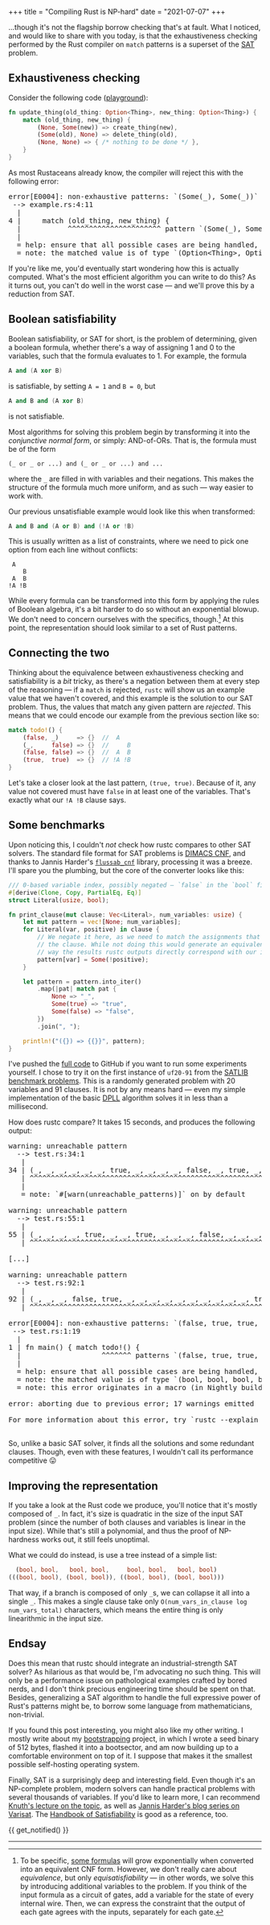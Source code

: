 +++
title = "Compiling Rust is NP-hard"
date = "2021-07-07"
+++

...though it's not the flagship borrow checking that's at fault.  What I
noticed, and would like to share with you today, is that the exhaustiveness
checking performed by the Rust compiler on `match` patterns is a superset of the
[SAT] problem. <!-- more -->

## Exhaustiveness checking

Consider the following code ([playground]):

```rust
fn update_thing(old_thing: Option<Thing>, new_thing: Option<Thing>) {
    match (old_thing, new_thing) {
        (None, Some(new)) => create_thing(new),
        (Some(old), None) => delete_thing(old),
        (None, None) => { /* nothing to be done */ },
    }
}
```

As most Rustaceans already know, the compiler will reject this with the
following error:

<pre class="ansi2html-content">
<span class="ansi1"></span><span class="ansi1 ansi38-9">error[E0004]</span><span class="ansi1">: non-exhaustive patterns: `(Some(_), Some(_))` not covered</span>
 <span class="ansi1"></span><span class="ansi1 ansi38-12">--&gt; </span>example.rs:4:11
  <span class="ansi1"></span><span class="ansi1 ansi38-12">|</span>
<span class="ansi1"></span><span class="ansi1 ansi38-12">4</span> <span class="ansi1"></span><span class="ansi1 ansi38-12">| </span>    match (old_thing, new_thing) {
  <span class="ansi1"></span><span class="ansi1 ansi38-12">| </span>          <span class="ansi1"></span><span class="ansi1 ansi38-9">^^^^^^^^^^^^^^^^^^^^^^</span> <span class="ansi1"></span><span class="ansi1 ansi38-9">pattern `(Some(_), Some(_))` not covered</span>
  <span class="ansi1"></span><span class="ansi1 ansi38-12">|</span>
  <span class="ansi1"></span><span class="ansi1 ansi38-12">= </span><span class="ansi1">help</span>: ensure that all possible cases are being handled, possibly by adding wildcards or more match arms
  <span class="ansi1"></span><span class="ansi1 ansi38-12">= </span><span class="ansi1">note</span>: the matched value is of type `(Option&lt;Thing&gt;, Option&lt;Thing&gt;)`
</pre>

If you're like me, you'd eventually start wondering how this is actually
computed. What's the most efficient algorithm you can write to do this? As it
turns out, you can't do well in the worst case — and we'll prove this by a
reduction from SAT.

## Boolean satisfiability

Boolean satisfiability, or SAT for short, is the problem of determining, given
a boolean formula, whether there's a way of assigning 1 and 0 to the
variables, such that the formula evaluates to 1. For example, the formula

```c++
A and (A xor B)
```

is satisfiable, by setting `A = 1` and `B = 0`, but

```c++
A and B and (A xor B)
```

is not satisfiable.

Most algorithms for solving this problem begin by transforming it into the
*conjunctive normal form*, or simply: AND-of-ORs. That is, the formula must be
of the form

```
(_ or _ or ...) and (_ or _ or ...) and ...
```

where the `_` are filled in with variables and their negations. This makes the
structure of the formula much more uniform, and as such — way easier to work
with.

Our previous unsatisfiable example would look like this when transformed:

```c++
A and B and (A or B) and (!A or !B)
```

This is usually written as a list of constraints, where we need to pick one
option from each line without conflicts:

```
 A
    B
 A  B
!A !B
```

While every formula can be transformed into this form by applying the rules of
Boolean algebra, it's a bit harder to do so without an exponential blowup. We
don't need to concern ourselves with the specifics, though.[^clausal] At this
point, the representation should look similar to a set of Rust patterns.

## Connecting the two

Thinking about the equivalence between exhaustiveness checking and
satisfiability is a *bit* tricky, as there's a negation between them at
every step of the reasoning — if a `match` is rejected, `rustc` will show us an
example value that we haven't covered, and this example is the solution to our SAT
problem. Thus, the values that match any given pattern are *rejected*. This
means that we could encode our example from the previous section like so:

```rust
match todo!() {
    (false, _)     => {}  //  A
    (_,     false) => {}  //     B
    (false, false) => {}  //  A  B
    (true,  true)  => {}  // !A !B
}
```

Let's take a closer look at the last pattern, `(true, true)`. Because of it, any
value not covered must have `false` in at least one of the variables. That's
exactly what our `!A !B` clause says.

## Some benchmarks

Upon noticing this, I couldn't *not* check how rustc compares to other SAT
solvers. The standard file format for SAT problems is [DIMACS CNF], and thanks
to Jannis Harder's [`flussab_cnf`] library, processing it was a breeze.
I'll spare you the plumbing, but the core of the converter looks like this:

```rust
/// 0-based variable index, possibly negated — `false` in the `bool` field means negated
#[derive(Clone, Copy, PartialEq, Eq)]
struct Literal(usize, bool);

fn print_clause(mut clause: Vec<Literal>, num_variables: usize) {
    let mut pattern = vec![None; num_variables];
    for Literal(var, positive) in clause {
        // We negate it here, as we need to match the assignments that *don't* satisfy
        // the clause. While not doing this would generate an equivalent instance, this
        // way the results rustc outputs directly correspond with our input.
        pattern[var] = Some(!positive);
    }

    let pattern = pattern.into_iter()
        .map(|pat| match pat {
            None => "_",
            Some(true) => "true",
            Some(false) => "false",
        })
        .join(", ");

    println!("({}) => {{}}", pattern);
}
```

I've pushed the [full code][converter] to GitHub if you want to run some
experiments yourself. I chose to try it on the first instance of `uf20-91`
from the [SATLIB benchmark problems][satlib]. This is a randomly generated
problem with 20 variables and 91 clauses. It is not by any means hard — even
my simple implementation of the basic [DPLL] algorithm solves it in less than a
millisecond.

How does rustc compare? It takes 15 seconds, and produces the following output:

<pre class="ansi2html-content">
<span class="ansi1"></span><span class="ansi1 ansi33">warning</span><span class="ansi1">: unreachable pattern</span>
  <span class="ansi1"></span><span class="ansi1 ansi38-12">--&gt; </span>test.rs:34:1
   <span class="ansi1"></span><span class="ansi1 ansi38-12">|</span>
<span class="ansi1"></span><span class="ansi1 ansi38-12">34</span> <span class="ansi1"></span><span class="ansi1 ansi38-12">| </span>(_, _, _, _, _, _, true, _, _, _, _, false, _, true, _, _, _, _, _, _) =&gt; {}
   <span class="ansi1"></span><span class="ansi1 ansi38-12">| </span><span class="ansi1"></span><span class="ansi1 ansi33">^^^^^^^^^^^^^^^^^^^^^^^^^^^^^^^^^^^^^^^^^^^^^^^^^^^^^^^^^^^^^^^^^^^^^^</span>
   <span class="ansi1"></span><span class="ansi1 ansi38-12">|</span>
   <span class="ansi1"></span><span class="ansi1 ansi38-12">= </span><span class="ansi1">note</span>: `#[warn(unreachable_patterns)]` on by default

<span class="ansi1"></span><span class="ansi1 ansi33">warning</span><span class="ansi1">: unreachable pattern</span>
  <span class="ansi1"></span><span class="ansi1 ansi38-12">--&gt; </span>test.rs:55:1
   <span class="ansi1"></span><span class="ansi1 ansi38-12">|</span>
<span class="ansi1"></span><span class="ansi1 ansi38-12">55</span> <span class="ansi1"></span><span class="ansi1 ansi38-12">| </span>(_, _, _, _, true, _, _, true, _, _, _, false, _, _, _, _, _, _, _, _) =&gt; {}
   <span class="ansi1"></span><span class="ansi1 ansi38-12">| </span><span class="ansi1"></span><span class="ansi1 ansi33">^^^^^^^^^^^^^^^^^^^^^^^^^^^^^^^^^^^^^^^^^^^^^^^^^^^^^^^^^^^^^^^^^^^^^^</span>

[...]

<span class="ansi1"></span><span class="ansi1 ansi33">warning</span><span class="ansi1">: unreachable pattern</span>
  <span class="ansi1"></span><span class="ansi1 ansi38-12">--&gt; </span>test.rs:92:1
   <span class="ansi1"></span><span class="ansi1 ansi38-12">|</span>
<span class="ansi1"></span><span class="ansi1 ansi38-12">92</span> <span class="ansi1"></span><span class="ansi1 ansi38-12">| </span>(_, _, _, false, true, _, _, _, _, _, _, _, _, _, _, true, _, _, _, _) =&gt; {}
   <span class="ansi1"></span><span class="ansi1 ansi38-12">| </span><span class="ansi1"></span><span class="ansi1 ansi33">^^^^^^^^^^^^^^^^^^^^^^^^^^^^^^^^^^^^^^^^^^^^^^^^^^^^^^^^^^^^^^^^^^^^^^</span>

<span class="ansi1"></span><span class="ansi1 ansi38-9">error[E0004]</span><span class="ansi1">: non-exhaustive patterns: `(false, true, true, true, false, false, false, true, true, true, true, false, false, true, true, false, true, true, true, true)`, `(true, false, false, false, false, true, false, false, false, false, false, false, true, true, true, false, true, false, false, true)`, `(true, false, false, false, false, true, false, false, true, false, false, false, false, true, true, false, true, false, false, true)` and 4 more not covered</span>
 <span class="ansi1"></span><span class="ansi1 ansi38-12">--&gt; </span>test.rs:1:19
  <span class="ansi1"></span><span class="ansi1 ansi38-12">|</span>
<span class="ansi1"></span><span class="ansi1 ansi38-12">1</span> <span class="ansi1"></span><span class="ansi1 ansi38-12">| </span>fn main() { match todo!() {
  <span class="ansi1"></span><span class="ansi1 ansi38-12">| </span>                  <span class="ansi1"></span><span class="ansi1 ansi38-9">^^^^^^^</span> <span class="ansi1"></span><span class="ansi1 ansi38-9">patterns `(false, true, true, true, false, false, false, true, true, true, true, false, false, true, true, false, true, true, true, true)`, `(true, false, false, false, false, true, false, false, false, false, false, false, true, true, true, false, true, false, false, true)`, `(true, false, false, false, false, true, false, false, true, false, false, false, false, true, true, false, true, false, false, true)` and 4 more not covered</span>
  <span class="ansi1"></span><span class="ansi1 ansi38-12">|</span>
  <span class="ansi1"></span><span class="ansi1 ansi38-12">= </span><span class="ansi1">help</span>: ensure that all possible cases are being handled, possibly by adding wildcards or more match arms
  <span class="ansi1"></span><span class="ansi1 ansi38-12">= </span><span class="ansi1">note</span>: the matched value is of type `(bool, bool, bool, bool, bool, bool, bool, bool, bool, bool, bool, bool, bool, bool, bool, bool, bool, bool, bool, bool)`
  <span class="ansi1"></span><span class="ansi1 ansi38-12">= </span><span class="ansi1">note</span>: this error originates in a macro (in Nightly builds, run with -Z macro-backtrace for more info)

<span class="ansi1"></span><span class="ansi1 ansi38-9">error</span><span class="ansi1">: aborting due to previous error; 17 warnings emitted</span>

<span class="ansi1">For more information about this error, try `rustc --explain E0004`.</span>

</pre>

So, unlike a basic SAT solver, it finds all the solutions and some redundant
clauses. Though, even with these features, I wouldn't call its performance
competitive :stuck_out_tongue:

## Improving the representation

If you take a look at the Rust code we produce, you'll notice that it's mostly
composed of `_`. In fact, it's size is quadratic in the size of the input SAT
problem (since the number of both clauses and variables is linear in the input
size). While that's still a polynomial, and thus the proof of NP-hardness works
out, it still feels unoptimal.

What we could do instead, is use a tree instead of a simple list:

```rust
  (bool, bool,   bool, bool,     bool, bool,   bool, bool)
(((bool, bool), (bool, bool)), ((bool, bool), (bool, bool)))
```

That way, if a branch is composed of only `_`s, we can collapse it all into a
single `_`. This makes a single clause take only `O(num_vars_in_clause log num_vars_total)`
characters, which means the entire thing is only linearithmic in the input size.

## Endsay

Does this mean that rustc should integrate an industrial-strength SAT solver?
As hilarious as that would be, I'm advocating no such thing. This will only be a
performance issue on pathological examples crafted by bored nerds, and I don't
think precious engineering time should be spent on that. Besides, generalizing a
SAT algorithm to handle the full expressive power of Rust's patterns might be,
to borrow some language from mathematicians, non-trivial.

If you found this post interesting, you might also like my other writing. I
mostly write about my [bootstrapping] project, in which I wrote a seed binary of
512 bytes, flashed it into a bootsector, and am now building up to a comfortable
environment on top of it. I suppose that makes it the smallest possible
self-hosting operating system.

Finally, SAT is a surprisingly deep and interesting field. Even though it's an
NP-complete problem, modern solvers can handle practical problems with several
thousands of variables. If you'd like to learn more, I can recommend [Knuth's
lecture on the topic][knuth], as well as [Jannis Harder's blog series on
Varisat][varisat]. The [Handbook of Satisfiability][handbook] is good as a
reference, too.

{{ get_notified() }}

---

[^clausal]: To be specific, [some formulas][wiki-cnf] will grow exponentially
  when converted into an equivalent CNF form. However, we don't really care
  about *equivalence*, but only *equisatisfiability* — in other words, we solve
  this by introducing additional variables to the problem. If you think of the
  input formula as a circuit of gates, add a variable for the state of every
  internal wire. Then, we can express the constraint that the output of each
  gate agrees with the inputs, separately for each gate.

[SAT]: https://en.wikipedia.org/wiki/Boolean_satisfiability_problem
[wiki-cnf]: https://en.wikipedia.org/wiki/Conjunctive_normal_form#Conversion_into_CNF
[playground]: https://play.rust-lang.org/?version=stable&mode=debug&edition=2018&gist=cab7e0bcf26b0180f15324d81009870d
[DIMACS CNF]: https://logic.pdmi.ras.ru/~basolver/dimacs.html
[`flussab_cnf`]: https://crates.io/crates/flussab-cnf
[converter]: https://github.com/meithecatte/rustc-sat
[satlib]: https://www.cs.ubc.ca/~hoos/SATLIB/benchm.html
[DPLL]: https://en.wikipedia.org/wiki/DPLL_algorithm
[bootstrapping]: @/bootstrap/_index.md
[knuth]: https://www.youtube.com/watch?v=g4lhrVPDUG0
[varisat]: https://jix.one/blog/
[handbook]: https://ebooks.iospress.nl/volume/handbook-of-satisfiability-second-edition
